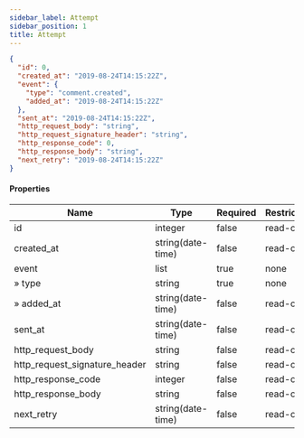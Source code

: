 ```yaml
---
sidebar_label: Attempt
sidebar_position: 1
title: Attempt
---
```


```json
{
  "id": 0,
  "created_at": "2019-08-24T14:15:22Z",
  "event": {
    "type": "comment.created",
    "added_at": "2019-08-24T14:15:22Z"
  },
  "sent_at": "2019-08-24T14:15:22Z",
  "http_request_body": "string",
  "http_request_signature_header": "string",
  "http_response_code": 0,
  "http_response_body": "string",
  "next_retry": "2019-08-24T14:15:22Z"
}

```

#### Properties

|Name|Type|Required|Restrictions|Description|
|---|---|---|---|---|
|id|integer|false|read-only|none|
|created_at|string(date-time)|false|read-only|none|
|event|list|true|none|none|
|» type|string|true|none|none|
|» added_at|string(date-time)|false|read-only|none|
|sent_at|string(date-time)|false|read-only|none|
|http_request_body|string|false|read-only|none|
|http_request_signature_header|string|false|read-only|none|
|http_response_code|integer|false|read-only|none|
|http_response_body|string|false|read-only|none|
|next_retry|string(date-time)|false|read-only|none|